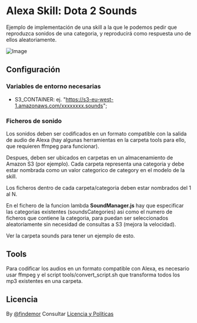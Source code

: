 # Alexa Skill: Dota 2 Sounds

Ejemplo de implementación de una skill a la que le podemos pedir que reproduzca sonidos de una categoria, y reproducirá como respuesta uno de ellos aleatoriamente.

![Image](resources/imgs/logo-en.png)

## Configuración

### Variables de entorno necesarias

* S3_CONTAINER: ej. "https://s3-eu-west-1.amazonaws.com/xxxxxxxx.sounds"; 

### Ficheros de sonido

Los sonidos deben ser codificados en un formato compatible con la salida de audio de Alexa (hay algunas herramientas en la carpeta tools para ello, que requieren ffmpeg para funcionar).

Despues, deben ser ubicados en carpetas en un almacenamiento de Amazon S3 (por ejemplo). Cada carpeta representa una categoria y debe estar nombrada como un valor categorico de category en el modelo de la skill.

Los ficheros dentro de cada carpeta/categoria deben estar nombrados del 1 al N.

En el fichero de la funcion lambda __SoundManager.js__ hay que especificar las categorias existentes (soundsCategories) asi como el numero de ficheros que contiene la categoria, para puedan ser seleccionados aleatoriamente sin necesidad de consultas a S3 (mejora la velocidad).

Ver la carpeta sounds para tener un ejemplo de esto.

## Tools

Para codificar los audios en un formato compatible con Alexa, es necesario usar ffmpeg y el script tools/convert_script.sh que transforma todos los mp3 existentes en una carpeta.

## Licencia

By [@findemor](http://twitter.com/findemor)
Consultar [Licencia y Políticas](resources/DCSKILLSOUNDS001.htm)